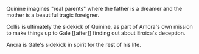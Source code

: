 Quinine imagines "real parents" where the father is a dreamer and the mother is a beautiful tragic foreigner.  
  
  
Collis is ultimately the sidekick of Quinine, as part of Amcra's own mission to make things up to Gale [[after]] finding out about Eroica's deception.  
  
  
Ancra is Gale's sidekick in spirit for the rest of his life.